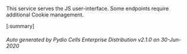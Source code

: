 






This service serves the JS user-interface. Some endpoints require additional Cookie management.

[:summary]

###### Auto generated by Pydio Cells Enterprise Distribution v2.1.0 on 30-Jun-2020
